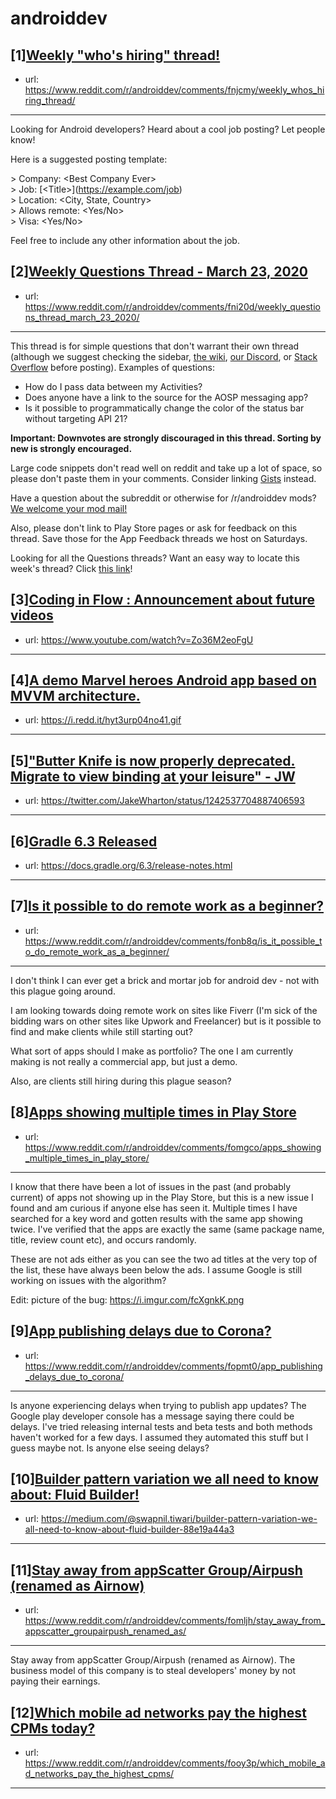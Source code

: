 # androiddev
## [1][Weekly "who's hiring" thread!](https://www.reddit.com/r/androiddev/comments/fnjcmy/weekly_whos_hiring_thread/)
- url: https://www.reddit.com/r/androiddev/comments/fnjcmy/weekly_whos_hiring_thread/
---
Looking for Android developers? Heard about a cool job posting? Let people know!

Here is a suggested posting template:

&gt; Company: &lt;Best Company Ever&gt;  
&gt; Job: [&lt;Title&gt;]\(https://example.com/job)  
&gt; Location: &lt;City, State, Country&gt;  
&gt; Allows remote: &lt;Yes/No&gt;  
&gt; Visa: &lt;Yes/No&gt;  

Feel free to include any other information about the job.
## [2][Weekly Questions Thread - March 23, 2020](https://www.reddit.com/r/androiddev/comments/fni20d/weekly_questions_thread_march_23_2020/)
- url: https://www.reddit.com/r/androiddev/comments/fni20d/weekly_questions_thread_march_23_2020/
---
This thread is for simple questions that don't warrant their own thread (although we suggest checking the sidebar, [the wiki](http://www.reddit.com/r/androiddev/wiki/), [our Discord](https://discord.gg/D2cNrqX), or [Stack Overflow](http://stackoverflow.com) before posting). Examples of questions:

* How do I pass data between my Activities?
* Does anyone have a link to the source for the AOSP messaging app?
* Is it possible to programmatically change the color of the status bar without targeting API 21?

**Important: Downvotes are strongly discouraged in this thread. Sorting by new is strongly encouraged.**

Large code snippets don't read well on reddit and take up a lot of space, so please don't paste them in your comments. Consider linking [Gists](https://gist.github.com) instead.

Have a question about the subreddit or otherwise for /r/androiddev mods? [We welcome your mod mail!](http://www.reddit.com/message/compose?to=%2Fr%2Fandroiddev)

Also, please don't link to Play Store pages or ask for feedback on this thread. Save those for the App Feedback threads we host on Saturdays.

Looking for all the Questions threads? Want an easy way to locate this week's thread? Click [this link](https://www.reddit.com/r/androiddev/search?q=title%3A%22questions+thread%22+author%3A%22AutoModerator%22&amp;restrict_sr=on&amp;sort=new&amp;t=all)!
## [3][Coding in Flow : Announcement about future videos](https://www.reddit.com/r/androiddev/comments/foi0oo/coding_in_flow_announcement_about_future_videos/)
- url: https://www.youtube.com/watch?v=Zo36M2eoFgU
---

## [4][A demo Marvel heroes Android app based on MVVM architecture.](https://www.reddit.com/r/androiddev/comments/fo73y9/a_demo_marvel_heroes_android_app_based_on_mvvm/)
- url: https://i.redd.it/hyt3urp04no41.gif
---

## [5]["Butter Knife is now properly deprecated. Migrate to view binding at your leisure" - JW](https://www.reddit.com/r/androiddev/comments/fobz1q/butter_knife_is_now_properly_deprecated_migrate/)
- url: https://twitter.com/JakeWharton/status/1242537704887406593
---

## [6][Gradle 6.3 Released](https://www.reddit.com/r/androiddev/comments/fofcee/gradle_63_released/)
- url: https://docs.gradle.org/6.3/release-notes.html
---

## [7][Is it possible to do remote work as a beginner?](https://www.reddit.com/r/androiddev/comments/fonb8q/is_it_possible_to_do_remote_work_as_a_beginner/)
- url: https://www.reddit.com/r/androiddev/comments/fonb8q/is_it_possible_to_do_remote_work_as_a_beginner/
---
I don't think I can ever get a brick and mortar job for android dev - not with this plague going around.

I am looking towards doing remote work on sites like Fiverr (I'm sick of the bidding wars on other sites like Upwork and Freelancer) but is it possible to find and make clients while still starting out?

What sort of apps should I make as portfolio? The one I am currently making is not really a commercial app, but just a demo.

Also, are clients still hiring during this plague season?
## [8][Apps showing multiple times in Play Store](https://www.reddit.com/r/androiddev/comments/fomgco/apps_showing_multiple_times_in_play_store/)
- url: https://www.reddit.com/r/androiddev/comments/fomgco/apps_showing_multiple_times_in_play_store/
---
I know that there have been a lot of issues in the past (and probably current) of apps not showing up in the Play Store, but this is a new issue I found and am curious if anyone else has seen it. Multiple times I have searched for a key word and gotten results with the same app showing twice. I've verified that the apps are exactly the same (same package name, title, review count etc), and occurs randomly.  


These are not ads either as you can see the two ad titles at the very top of the list, these have always been below the ads. I assume Google is still working on issues with the algorithm?

Edit: picture of the bug: https://i.imgur.com/fcXgnkK.png
## [9][App publishing delays due to Corona?](https://www.reddit.com/r/androiddev/comments/fopmt0/app_publishing_delays_due_to_corona/)
- url: https://www.reddit.com/r/androiddev/comments/fopmt0/app_publishing_delays_due_to_corona/
---
Is anyone experiencing delays when trying to publish app updates?  The Google play developer console has a message saying there could be delays. I've tried releasing internal tests and beta tests and both methods haven't worked for a few days. I assumed they automated this stuff but I guess maybe not. Is anyone else seeing delays?
## [10][Builder pattern variation we all need to know about: Fluid Builder!](https://www.reddit.com/r/androiddev/comments/fop7fd/builder_pattern_variation_we_all_need_to_know/)
- url: https://medium.com/@swapnil.tiwari/builder-pattern-variation-we-all-need-to-know-about-fluid-builder-88e19a44a3
---

## [11][Stay away from appScatter Group/Airpush (renamed as Airnow)](https://www.reddit.com/r/androiddev/comments/fomljh/stay_away_from_appscatter_groupairpush_renamed_as/)
- url: https://www.reddit.com/r/androiddev/comments/fomljh/stay_away_from_appscatter_groupairpush_renamed_as/
---
Stay away from appScatter Group/Airpush (renamed as Airnow). The business model of this company is to steal developers' money by not paying their earnings.
## [12][Which mobile ad networks pay the highest CPMs today?](https://www.reddit.com/r/androiddev/comments/fooy3p/which_mobile_ad_networks_pay_the_highest_cpms/)
- url: https://www.reddit.com/r/androiddev/comments/fooy3p/which_mobile_ad_networks_pay_the_highest_cpms/
---


